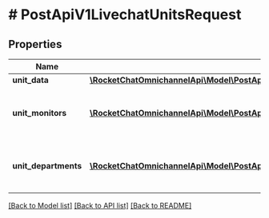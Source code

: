 # # PostApiV1LivechatUnitsRequest

## Properties

Name | Type | Description | Notes
------------ | ------------- | ------------- | -------------
**unit_data** | [**\RocketChatOmnichannelApi\Model\PostApiV1LivechatUnitsRequestUnitData**](PostApiV1LivechatUnitsRequestUnitData.md) |  |
**unit_monitors** | [**\RocketChatOmnichannelApi\Model\PostApiV1LivechatUnitsRequestUnitMonitorsInner[]**](PostApiV1LivechatUnitsRequestUnitMonitorsInner.md) | The object containing the unit monitors information. |
**unit_departments** | [**\RocketChatOmnichannelApi\Model\PostApiV1LivechatUnitsRequestUnitDepartmentsInner[]**](PostApiV1LivechatUnitsRequestUnitDepartmentsInner.md) | The object containing the department information. |

[[Back to Model list]](../../README.md#models) [[Back to API list]](../../README.md#endpoints) [[Back to README]](../../README.md)
